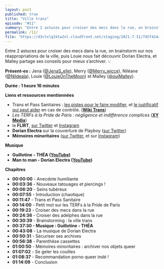 ```yaml
---
layout: post
published: true
title: "Ville trans"
episode: "#11"
summary: "‍Entre 2 astuces pour croiser des mecs dans la rue, on brainstorm sur nos réappropriations de la ville, puis Louie nous fait découvrir Dorian Electra, et Malley partage ses conseils pour mieux s’archiver. 💡"
permalink: /11/
file: 'https://d3ctxlq1ktw2nl.cloudfront.net/staging/2021-7-31/745f424a-38a3-1ec5-52a8-f83eb0e7ef64.mp3'
---
```

Entre 2 astuces pour croiser des mecs dans la rue, on brainstorm sur nos réappropriations de la ville, puis Louie nous fait découvrir Dorian Electra, et Malley partage ses conseils pour mieux s’archiver. 💡

<!--more-->

**Présent-es :** Jena ([@JenaS_elle](https://twitter.com/JenaS_elle)), Merry ([@Merry_wicce](https://twitter.com/Merry_wicce)), Niléane ([@Nildeala](https://twitter.com/Nildeala)), Louie ([@LouieOnTheMoon](https://twitter.com/LouieOnTheMoon)) et Malley ([@ouiMalley](https://twitter.com/LouieOnTheMoon)).

**Durée : 1 heure 16 minutes**

**Liens et ressources mentionnées**

* Trans et Pass Sanitaires : [les pistes pour le faire modifier](https://twitter.com/wiki_trans/status/1425910405315141638?s=21), et [le justificatif qui peut aider](https://twitter.com/wiki_trans/status/1424800190377168900?s=21) en cas de contrôle. ([**Wiki Trans**](https://wikitrans.co/trans-et-pass-sanitaire/))
* *Les TERFs à la Pride de Paris : négligence et indifférence complices* ([**XY Media**](https://www.youtube.com/watch?v=Mq4NE6AGbVQ))
* le **FLIRT**, [sur Twitter](https://twitter.com/front_transfem) et [Instagram](https://instagram.com/front_transfem)
* **Dorian Electra** sur la couverture de Playboy ([sur Twitter](https://twitter.com/dorianelectra/status/1236769284501561344))
* **Mémoires minoritaires** ([sur Twitter](https://twitter.com/MMinoritaires), et sur [Instagram](https://instagram.com/memoiresminoritaires))

**Musique**

* **Guillotine - THÉA ([YouTube](https://www.youtube.com/watch?v=tw6IHuG359s))**
* **Man to man - Dorian Electra ([YouTube](https://www.youtube.com/watch?v=u3K6_89Ee4U))**

**Chapitres**
* **00:00:00** - Anecdote humiliante
* **00:03:36** - Nouveaux tatouages et piercings !
* **00:06:20** - Seins tubéreux
* **00:07:55** - Introduction (chaotique)
* **00:11:47** - Trans et Pass Sanitaire
* **00:14:00** - Petit mot sur les TERFs à la Pride de Paris
* **00:19:23** - Croiser des mecs dans la rue
* **00:24:36** - Croiser des adelphes dans la rue
* **00:30:39** - Brainstorming : la ville trans
* **00:37:30 - Musique : Guillotine - THÉA**
* **00:43:08** - La musique de Dorian Electra
* **00:50:31** - Sécuriser ses archives
* **00:56:38** - Parenthèse cassettes
* **01:00:50** - Mémoires minoritaires : archiver nos objets queer
* **01:07:02** - Se geler les couilles
* **01:08:37** - Recommandation porno queer indé !
* **01:14:09** - Conclusion
